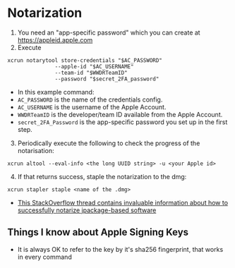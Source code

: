 # Notarization

1. You need an "app-specific password" which you can create at https://appleid.apple.com
2. Execute 
```
xcrun notarytool store-credentials "$AC_PASSWORD"
               --apple-id "$AC_USERNAME"
               --team-id "$WWDRTeamID"
               --password "$secret_2FA_password"
```
 - In this example command:
 - `AC_PASSWORD` is the name of the credentials config.
 - `AC_USERNAME` is the username of the Apple Account.
 - `WWDRTeamID` is the developer/team ID available from the Apple Account.
 - `secret_2FA_Password` is the app-specific password you set up in the first step.
3. Periodically execute the following to check the progress of the notarisation:
```
xcrun altool --eval-info <the long UUID string> -u <your Apple id>
````
4. If that returns success, staple the notarization to the dmg:
```
xcrun stapler staple <name of the .dmg>
```

- [This StackOverflow thread contains invaluable information about how to successfully notarize jpackage-based software](https://stackoverflow.com/questions/60953329/code-signing-notarization-using-jpackage-utility-isnt-working-on-macos)

## Things I know about Apple Signing Keys

 - It is always OK to refer to the key by it's sha256 fingerprint, that works in every command